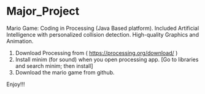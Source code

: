 # Major_Project
Mario Game: Coding in Processing (Java Based platform). Included Artificial Intelligence with personalized collision detection. High-quality Graphics and Animation.

1. Download Processing from ( https://processing.org/download/ )
2. Install minim (for sound) when you open processing app. [Go to libraries and search minim; then install]
2. Download the mario game from github.

Enjoy!!!
